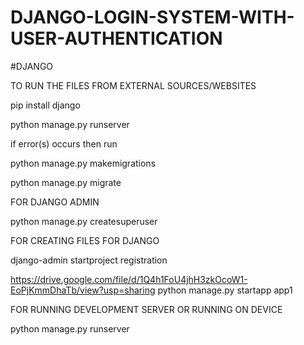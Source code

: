 # DJANGO-LOGIN-SYSTEM-WITH-USER-AUTHENTICATION


#DJANGO



TO RUN THE FILES FROM EXTERNAL SOURCES/WEBSITES

pip install django

python manage.py runserver

if error(s) occurs then run

python manage.py makemigrations

python manage.py migrate


FOR DJANGO ADMIN

python manage.py createsuperuser

FOR CREATING FILES FOR DJANGO

django-admin startproject registration

https://drive.google.com/file/d/1Q4h1FoU4jhH3zkOcoW1-EoPjKmmDhaTb/view?usp=sharing
python manage.py startapp app1

FOR RUNNING DEVELOPMENT SERVER OR RUNNING ON DEVICE

python manage.py runserver

